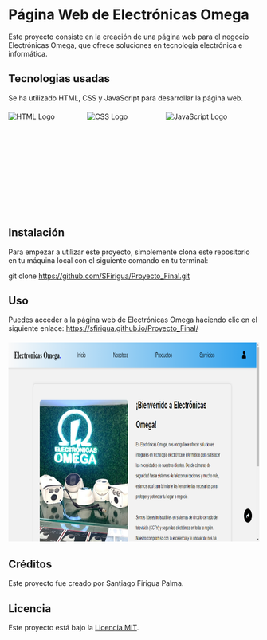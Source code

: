 # Página Web de Electrónicas Omega

Este proyecto consiste en la creación de una página web para el negocio Electrónicas Omega, que ofrece soluciones en tecnología electrónica e informática. 

## Tecnologias usadas

Se ha utilizado HTML, CSS y JavaScript para desarrollar la página web.

<div style="display: flex; justify-content: center; margin-bottom: 20px; margin-right: 30px; margin-top: 20px;">
  <img src="https://upload.wikimedia.org/wikipedia/commons/thumb/6/61/HTML5_logo_and_wordmark.svg/320px-HTML5_logo_and_wordmark.svg.png" 
       alt="HTML Logo" 
       style=" width: 200px; height: 200px;">
  <img src="https://upload.wikimedia.org/wikipedia/commons/thumb/d/d5/CSS3_logo_and_wordmark.svg/320px-CSS3_logo_and_wordmark.svg.png" 
       alt="CSS Logo" 
       style="width: 200px; height: 200px;">
  <img src="https://upload.wikimedia.org/wikipedia/commons/thumb/9/99/Unofficial_JavaScript_logo_2.svg/320px-Unofficial_JavaScript_logo_2.svg.png" 
       alt="JavaScript Logo" 
       style="width: 200px; height: 200px;">
</div>

## Instalación

Para empezar a utilizar este proyecto,  simplemente clona este repositorio en tu máquina local con el siguiente comando en tu terminal:

git clone https://github.com/SFirigua/Proyecto_Final.git

## Uso

Puedes acceder a la página web de Electrónicas Omega haciendo clic en el siguiente enlace: https://sfirigua.github.io/Proyecto_Final/

<p align="center" style="margin-bottom: 20px; border-radius: 10px; margin-top: 20px;">
  <img src="https://github.com/SFirigua/Proyecto_Final/blob/5abd7cbaee0399d3cf8f920d5ec4e2801d4ed902/pagina.png" 
       alt="imagen de la pagina" 
       width="900" 
       height="400">
</p>


## Créditos

Este proyecto fue creado por Santiago Firigua Palma.

## Licencia

Este proyecto está bajo la [Licencia MIT](https://opensource.org/licenses/MIT).

